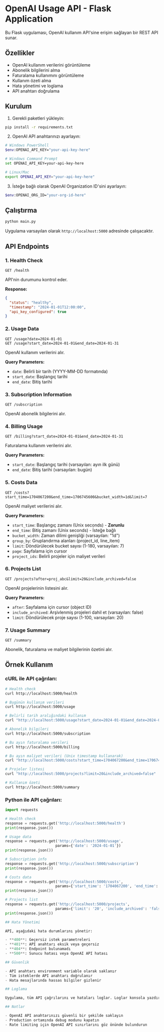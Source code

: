 # OpenAI Usage API - Flask Application

Bu Flask uygulaması, OpenAI kullanım API'sine erişim sağlayan bir REST API sunar.

## Özellikler

- OpenAI kullanım verilerini görüntüleme
- Abonelik bilgilerini alma
- Faturalama kullanımını görüntüleme
- Kullanım özeti alma
- Hata yönetimi ve loglama
- API anahtarı doğrulama

## Kurulum

1. Gerekli paketleri yükleyin:
```bash
pip install -r requirements.txt
```

2. OpenAI API anahtarınızı ayarlayın:
```bash
# Windows PowerShell
$env:OPENAI_API_KEY="your-api-key-here"

# Windows Command Prompt
set OPENAI_API_KEY=your-api-key-here

# Linux/Mac
export OPENAI_API_KEY="your-api-key-here"
```

3. İsteğe bağlı olarak OpenAI Organization ID'sini ayarlayın:
```bash
$env:OPENAI_ORG_ID="your-org-id-here"
```

## Çalıştırma

```bash
python main.py
```

Uygulama varsayılan olarak `http://localhost:5000` adresinde çalışacaktır.

## API Endpoints

### 1. Health Check
```
GET /health
```
API'nin durumunu kontrol eder.

**Response:**
```json
{
  "status": "healthy",
  "timestamp": "2024-01-01T12:00:00",
  "api_key_configured": true
}
```

### 2. Usage Data
```
GET /usage?date=2024-01-01
GET /usage?start_date=2024-01-01&end_date=2024-01-31
```
OpenAI kullanım verilerini alır.

**Query Parameters:**
- `date`: Belirli bir tarih (YYYY-MM-DD formatında)
- `start_date`: Başlangıç tarihi
- `end_date`: Bitiş tarihi

### 3. Subscription Information
```
GET /subscription
```
OpenAI abonelik bilgilerini alır.

### 4. Billing Usage
```
GET /billing?start_date=2024-01-01&end_date=2024-01-31
```
Faturalama kullanım verilerini alır.

**Query Parameters:**
- `start_date`: Başlangıç tarihi (varsayılan: ayın ilk günü)
- `end_date`: Bitiş tarihi (varsayılan: bugün)

### 5. Costs Data
```
GET /costs?start_time=1704067200&end_time=1706745600&bucket_width=1d&limit=7
```
OpenAI maliyet verilerini alır.

**Query Parameters:**
- `start_time`: Başlangıç zamanı (Unix seconds) - **Zorunlu**
- `end_time`: Bitiş zamanı (Unix seconds) - İsteğe bağlı
- `bucket_width`: Zaman dilimi genişliği (varsayılan: "1d")
- `group_by`: Gruplandırma alanları (project_id, line_item)
- `limit`: Döndürülecek bucket sayısı (1-180, varsayılan: 7)
- `page`: Sayfalama için cursor
- `project_ids`: Belirli projeler için maliyet verileri

### 6. Projects List
```
GET /projects?after=proj_abc&limit=20&include_archived=false
```
OpenAI projelerinin listesini alır.

**Query Parameters:**
- `after`: Sayfalama için cursor (object ID)
- `include_archived`: Arşivlenmiş projeleri dahil et (varsayılan: false)
- `limit`: Döndürülecek proje sayısı (1-100, varsayılan: 20)

### 7. Usage Summary
```
GET /summary
```
Abonelik, faturalama ve maliyet bilgilerinin özetini alır.

## Örnek Kullanım

### cURL ile API çağrıları:

```bash
# Health check
curl http://localhost:5000/health

# Bugünün kullanım verileri
curl http://localhost:5000/usage

# Belirli tarih aralığındaki kullanım
curl "http://localhost:5000/usage?start_date=2024-01-01&end_date=2024-01-31"

# Abonelik bilgileri
curl http://localhost:5000/subscription

# Bu ayın faturalama verileri
curl http://localhost:5000/billing

# Bu ayın maliyet verileri (Unix timestamp kullanarak)
curl "http://localhost:5000/costs?start_time=1704067200&end_time=1706745600"

# Projeler listesi
curl "http://localhost:5000/projects?limit=20&include_archived=false"

# Kullanım özeti
curl http://localhost:5000/summary
```

### Python ile API çağrıları:

```python
import requests

# Health check
response = requests.get('http://localhost:5000/health')
print(response.json())

# Usage data
response = requests.get('http://localhost:5000/usage', 
                       params={'date': '2024-01-01'})
print(response.json())

# Subscription info
response = requests.get('http://localhost:5000/subscription')
print(response.json())

# Costs data
response = requests.get('http://localhost:5000/costs', 
                       params={'start_time': '1704067200', 'end_time': '1706745600'})
print(response.json())

# Projects list
response = requests.get('http://localhost:5000/projects', 
                       params={'limit': '20', 'include_archived': 'false'})
print(response.json())

## Hata Yönetimi

API, aşağıdaki hata durumlarını yönetir:

- **400**: Geçersiz istek parametreleri
- **401**: API anahtarı eksik veya geçersiz
- **404**: Endpoint bulunamadı
- **500**: Sunucu hatası veya OpenAI API hatası

## Güvenlik

- API anahtarı environment variable olarak saklanır
- Tüm isteklerde API anahtarı doğrulanır
- Hata mesajlarında hassas bilgiler gizlenir

## Loglama

Uygulama, tüm API çağrılarını ve hataları loglar. Loglar konsola yazdırılır.

## Notlar

- OpenAI API anahtarınızı güvenli bir şekilde saklayın
- Production ortamında debug modunu kapatın
- Rate limiting için OpenAI API sınırlarını göz önünde bulundurun 